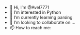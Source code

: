 - 👋 Hi, I’m @Avel7771
- 👀 I’m interested in Python
- 🌱 I’m currently learning parsing 
- 💞️ I’m looking to collaborate on ...
- 📫 How to reach me: 

<!---
Avel7771/Avel7771 is a ✨ special ✨ repository because its `README.md` (this file) appears on your GitHub profile.
You can click the Preview link to take a look at your changes.
--->
